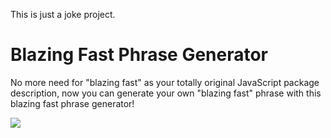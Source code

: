 This is just a joke project.

# Blazing Fast Phrase Generator

No more need for "blazing fast" as your totally original JavaScript package
description, now you can generate your own "blazing fast" phrase with this
blazing fast phrase generator!

![](https://github.com/markmead/blazing-fast-phrase-generator/assets/50486078/ee184d48-3114-4b21-881d-0f4243622adc)
